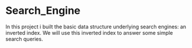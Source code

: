 # Search_Engine

In this project i built the basic data structure underlying search engines: an inverted index. We will use this inverted index to answer some simple search queries.
